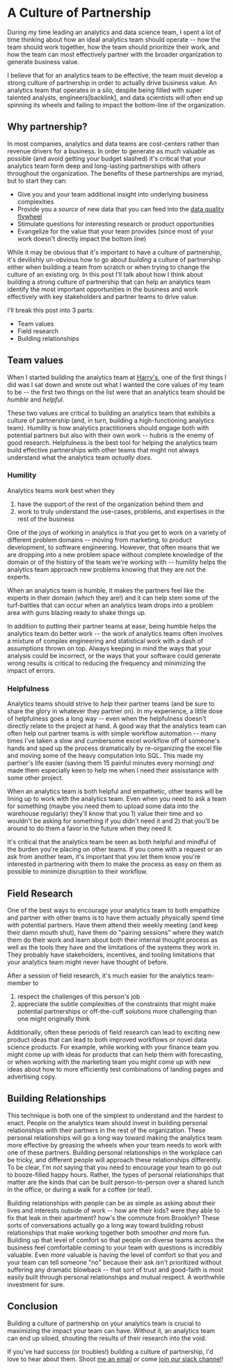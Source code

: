 # A Culture of Partnership

During my time leading an analytics and data science team, I spent a lot of time thinking about how an ideal analytics team should operate -- how the team should work together, how the team should prioritize their work, and how the team can most effectively partner with the broader organization to generate business value.

I believe that for an analytics team to be effective, the team must develop a strong culture of partnership in order to actually drive business value. An analytics team that operates in a silo, despite being filled with super talented analysts, engineers[backlink], and data scientists will often end up spinning its wheels and failing to impact the bottom-line of the organization.

## Why partnership?

In most companies, analytics and data teams are cost-centers rather than revenue drivers for a business. In order to generate as much valuable as possible (and avoid getting your budget slashed) it's critical that your analytics team form deep and long-lasting partnerships with others throughout the organization. The benefits of these partnerships are myriad, but to start they can: 

* Give you and your team additional insight into underlying business complexities
* Provide you a _source_ of new data that you can feed into the [data quality flywheel](https://www.locallyoptimistic.com/post/data-dies-in-darkness/)
* Stimulate questions for interesting research or product opportunities
* Evangelize for the value that your team provides (since most of your work doesn't directly impact the bottom line)

While it may be obvious that it's important to have a culture of partnership, it's devilishly un-obvious how to go about _building_ a culture of partnership either when building a team from scratch or when trying to change the culture of an existing org. In this post I'll talk about how I think about building a strong culture of partnership that can help an analytics team identify the most important opportunities in the business and work effectively with key stakeholders and partner teams to drive value.

I'll break this post into 3 parts:
* Team values
* Field research 
* Building relationships

## Team values

When I started building the analytics team at [Harry's](www.harrys.com), one of the first things I did was I sat down and wrote out what I wanted the core values of my team to be -- the first two things on the list were that an analytics team should be _humble_ and _helpful_.

These two values are critical to building an analytics team that exhibits a culture of partnership (and, in turn, building a high-functioning analytics team). Humility is how analytics practitioners should engage both with potential partners but also with their own work -- hubris is the enemy of good research. Helpfulness is the best tool for helping the analytics team build effective partnerships with other teams that might not always understand what the analytics team _actually does_.

### Humility
Analytics teams work best when they 

1. have the support of the rest of the organization behind them and 
2. work to truly understand the use-cases, problems, and expertises in the rest of the business

One of the joys of working in analytics is that you get to work on a variety of different problem domains -- moving from marketing, to product development, to software engineering. However, that often means that we are dropping into a new problem space without complete knowledge of the domain or of the history of the team we're working with -- humility helps the analytics team approach new problems knowing that they are not the experts. 

When an analytics team is humble, it makes the partners feel like the experts in their domain (which they are!) and it can help stem some of the turf-battles that can occur when an analytics team drops into a problem area with guns blazing ready to shake things up.

In addition to putting their partner teams at ease, being humble helps the analytics team do better work -- the work of analytics teams often involves a mixture of complex engineering and statistical work with a dash of assumptions thrown on top. Always keeping in mind the ways that your analysis could be incorrect, or the ways that your software could generate wrong results is critical to reducing the frequency and minimizing the impact of errors. 

### Helpfulness
Analytics teams should strive to _help_ their partner teams (and be sure to share the glory in whatever they partner on). In my experience, a little dose of helpfulness goes a long way -- even when the helpfulness doesn't directly relate to the project at hand. A good way that the analytics team can often help out partner teams is with simple workflow automation -- many times I've taken a slow and cumbersome excel workflow off of someone's hands and sped up the process dramatically by re-organizing the excel file and moving some of the heavy computation into SQL. This made my partner's life easier (saving them 15 painful minutes every morning) _and_ made them especially keen to help me when I need their assisstance with some other project.

When an analytics team is both helpful and empathetic, other teams will be lining up to work with the analytics team. Even when you need to ask a team for something (maybe you need them to upload some data into the warehouse regularly) they'll know that you 1) value their time and so wouldn't be asking for something if you didn't need it and 2) that you'll be around to do them a favor in the future when they need it.

It's critical that the analytics team be seen as both helpful and mindful of the burden you're placing on other teams. If you come with a request or an ask from another team, it's important that you let them know you're interested in partnering with them to make the process as easy on them as possible to minimize disruption to their workflow. 

## Field Research

One of the best ways to encourage your analytics team to both empathize and partner with other teams is to have them actually physically spend time with potential partners. Have them attend their weekly meeting (and keep their damn mouth shut), have them do "pairing sessions" where they watch them do their work and learn about both their internal thought process as well as the tools they have and the limitations of the systems they work in. They probably have stakeholders, incentives, and tooling limitations that your analytics team might never have thought of before.

After a session of field research, it's much easier for the analytics team-member to 

1. respect the challenges of this person's job
2. appreciate the subtle complexities of the constraints that might make potential partnerships or off-the-cuff solutions more challenging than one might originally think 

Additionally, often these periods of field research can lead to exciting new product ideas that can lead to both improved workflows or novel data science products. For example, while working with your finance team you might come up with ideas for products that can help them with forecasting, or when working with the marketing team you might come up with new ideas about how to more efficiently test combinations of landing pages and advertising copy. 

## Building Relationships

This technique is both one of the simplest to understand and the hardest to enact. People on the analytics team should invest in building personal relationships with their partners in the rest of the organization. These personal relationships will go a long way toward making the analytics team more effective by greasing the wheels when your team needs to work with one of these partners. Building personal relationships in the workplace can be tricky, and different people will approach these relationships differently. To be clear, I'm _not_ saying that you need to encourage your team to go out to booze-filled happy hours. Rather, the types of personal relationships that matter are the kinds that can be built person-to-person over a shared lunch in the office, or during a walk for a coffee (or tea!). 

Building relationships with people can be as simple as asking about their lives and interests outside of work -- how are their kids? were they able to fix that leak in their apartment? how's the commute from Brooklyn? These sorts of conversations actually go a long way toward building robust relationships that make working together both smoother _and_ more fun. Building up that level of comfort so that people on diverse teams across the business feel comfortable coming to your team with questions is incredibly valuable. Even _more_ valuable is having the level of comfort so that you and your team can tell someone "no" because their ask isn't prioritized without suffering any dramatic blowback -- that sort of trust and good-faith is most easily built through personal relationships and mutual respect. A worthwhile investment for sure.


## Conclusion

Building a culture of partnership on your analytics team is crucial to maximizing the impact your team can have. Without it, an analytics team can end up siloed, shouting the results of their research into the void.

If you've had success (or troubles!) building a culture of partnership, I'd love to hear about them. Shoot [me an email](mailto:kaminsky.michael@gmail.com) or come [join our slack channel](https://www.locallyoptimistic.com/community/)!




